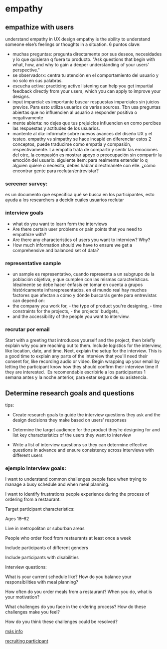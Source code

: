 # empathy

## empathize with users

understand empathy in UX design
empathy is the ability to understand someone else’s feelings or thoughts in a situation.
6 puntos clave:
- muchas preguntas: pregunta directamente por sus deseos, necesidades y lo que quisieran q fuera tu producto. "Ask questions that begin with what, how, and why to gain a deeper understanding of your users’ perspective."
- se observadorx: centra tu atención en el comportamiento del usuario y no solo en sus palabras.
- escucha activa: practicing active listening can help you get impartial feedback directly from your users, which you can apply to improve your designs.
- input imparcial: es importante buscar respuestas imparciales sin juicios previos. Para esto utiliza usuarios de varias sources. Tbn usa preguntas abiertas que no influencien al usuario a responder positiva o negativamente
- mente abierta: no dejes que tus prejuicios influencien en como percibes las respuestas y actitudes de los usuarios.
- mantente al día: infórmate sobre nuevos avances del diseño UX y el testeo.
empathy vs simpathy
se hace incapié en diferenciar estos 2 conceptos, puede traducirse como empatía y compasión, respectivamente. La empatía trata de compartir y sentir las emociones del otre, la compasión es mostrar apoyo o preocupación sin compartir la emoción del usuario.
siguiente item: 
para realmente entender lo q alguien quiere o necesita, debes hablar directmanete con elle. 
¿cómo encontrar gente para reclutar/entrevistar?
### screener survey:
es un documento que especifica qué se busca en los participantes, esto ayuda a los researchers a decidir cuáles usuarios reclutar
### interview goals
- what do you want to learn form the interviews
- Are there certain user problems or pain points that you need to empathize with?
- Are there any characteristics of users you want to interview? Why?
- How much information should we have to ensure we get a comprehensive and balanced set of data? 
### representative sample
- un sample es representativo, cuando representa a un subgrupo de la población objetiva, y que cumplen con las mismas características. Idealmente se debe hacer énfasis en tomar en cuenta a grupos históricamente infrarepresentados.
en el mundo real hay muchos factores que afectan a cómo y dónde buscarás gente para entrevistar. can depend on:
- the company you work for,
- the type of product you're designing,
- time constraints for the projects,
- the projects' budgets,
- and the accessibility of the people you want to interview. 
### recrutar por email
Start with a greeting that introduces yourself and the project, then briefly explain why you are reaching out to them. Include logistics for the interview, like location, date, and time. Next, explain the setup for the interview. This is a good time to explain any parts of the interview that you'll need their consent for, like recording audio or video. Begin wrapping up your email by letting the participant know how they should confirm their interview time if they are interested. 
Es recomendable escribirle a los participantes 1 semana antes y la noche anterior, para estar segurx de su asistencia.

## Determine research goals and questions

tips: 
- Create research goals to guide the interview questions they ask and the design decisions they make based on users’ responses 

- Determine the target audience for the product they’re designing for and list key characteristics of the users they want to interview

- Write a list of interview questions so they can determine effective questions in advance and ensure consistency across interviews with different users

### ejemplo Interview goals: 

I want to understand common challenges people face when trying to manage a busy schedule and when meal planning.

I want to identify frustrations people experience during the process of ordering from a restaurant.  

Target participant characteristics:

Ages 18–62

Live in metropolitan or suburban areas

People who order food from restaurants at least once a week

Include participants of different genders

Include participants with disabilities

Interview questions: 

What is your current schedule like? How do you balance your responsibilities with meal planning?

How often do you order meals from a restaurant? When you do, what is your motivation? 

What challenges do you face in the ordering process? How do these challenges make you feel?

How do you think these challenges could be resolved?

[más info](https://www.coursera.org/learn/start-ux-design-process/supplement/tPei3/determine-research-goals-and-questions)

[recruiting participant](https://www.coursera.org/learn/start-ux-design-process/supplement/5oTkS/find-and-recruit-interview-participants)
